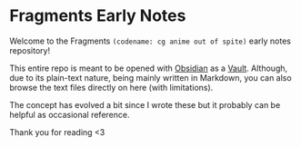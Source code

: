 # Fragments Early Notes

Welcome to the Fragments `(codename: cg anime out of spite)` early notes repository!

This entire repo is meant to be opened with [Obsidian](https://obsidian.md/) as a [Vault](https://help.obsidian.md/Getting+started/Create+a+vault). Although, due to its plain-text nature, being mainly written in Markdown, you can also browse the text files directly on here (with limitations).

The concept has evolved a bit since I wrote these but it probably can be helpful as occasional reference.

Thank you for reading <3